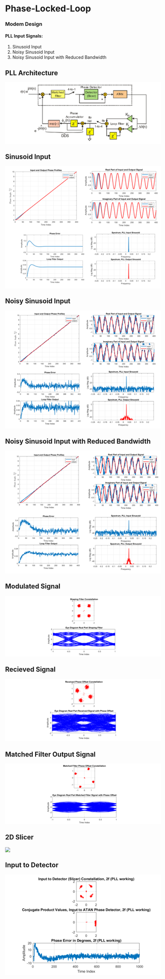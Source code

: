 # Phase-Locked-Loop
### Modem Design

#### PLL Input Signals:
1. Sinusoid Input
2. Noisy Sinusoid Input
3. Noisy Sinusoid Input with Reduced Bandwidth

## PLL Architecture
<img align="center" src="images/PLL_block_diagram.png">

## Sinusoid Input
<img align="center" src="images/input_output_signal.png">
<img align="center" src="images/phaseerror_spectrum.png">

## Noisy Sinusoid Input
<img align="center" src="images/noisy_input_output_signal.png">
<img align="center" src="images/phaseerror_spectrum_noise.png">

## Noisy Sinusoid Input with Reduced Bandwidth
<img align="center" src="images/noisy_reduced_BW_input_output_signal.png">
<img align="center" src="images/phaseerror_spectrum_noise_reduced_BW.png">

## Modulated Signal
<img align="center" src="images/modulated_signal.png">

## Recieved Signal
<img align="center" src="images/rotated_signal.png">

## Matched Filter Output Signal
<img align="center" src="images/matched_filter_output_signal.png">

## 2D Slicer
<img align="center" src="images/2d_slices.png">

## Input to Detector
<img align="center" src="images/detector_input.png">
